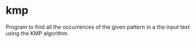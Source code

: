 # kmp
Program to find all the occurrences of the given pattern in a the input text using
the KMP algorithm.
